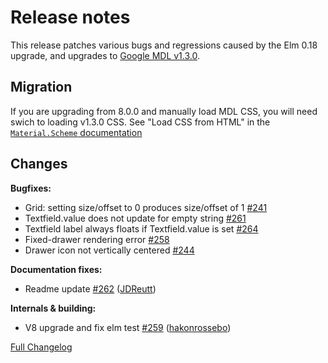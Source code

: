 # Release notes 

This release patches various bugs and regressions caused by the Elm 0.18 upgrade, 
and upgrades to [Google MDL v1.3.0](https://github.com/google/material-design-lite/releases/tag/v1.3.0).

## Migration

If you are upgrading from 8.0.0 and manually load MDL CSS, you will need swich 
to loading v1.3.0 CSS. See "Load CSS from HTML" in the 
[`Material.Scheme` documentation](http://package.elm-lang.org/packages/debois/elm-mdl/8.0.1/Material-Scheme)


## Changes

**Bugfixes:**

- Grid: setting size/offset to 0 produces size/offset of 1 [\#241](https://github.com/debois/elm-mdl/issues/241)
- Textfield.value does not update for empty string [\#261](https://github.com/debois/elm-mdl/issues/261)
- Textfield label always floats if Textfield.value is set [\#264](https://github.com/debois/elm-mdl/issues/264)
- Fixed-drawer rendering error [\#258](https://github.com/debois/elm-mdl/issues/258)
- Drawer icon not vertically centered [\#244](https://github.com/debois/elm-mdl/issues/244)


**Documentation fixes:**

- Readme update [\#262](https://github.com/debois/elm-mdl/pull/262) ([JDReutt](https://github.com/JDReutt))

**Internals & building:**

- V8 upgrade and fix elm test [\#259](https://github.com/debois/elm-mdl/pull/259) ([hakonrossebo](https://github.com/hakonrossebo))


[Full Changelog](https://github.com/debois/elm-mdl/compare/8.0.0...HEAD)
